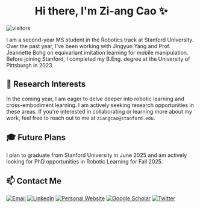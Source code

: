 <h1 align="center">Hi there, I'm Zi-ang Cao ✨</h1>

![visitors](https://visitor-badge.laobi.icu/badge?page_id=Zi-ang-Cao.Zi-ang-Cao)

I am a second-year MS student in the Robotics track at Stanford University. Over the past year, I've been working with Jingyun Yang and Prof. Jeannette Bohg on equivariant imitation learning for mobile manipulation. Before joining Stanford, I completed my B.Eng. degree at the University of Pittsburgh in 2023.

## 🌱 Research Interests
In the coming year, I am eager to delve deeper into robotic learning and cross-embodiment learning. I am actively seeking research opportunities in these areas. If you're interested in collaborating or learning more about my work, feel free to reach out to me at `ziangcao@stanford.edu`.

## 🎓 Future Plans
I plan to graduate from Stanford University in June 2025 and am actively looking for PhD opportunities in Robotic Learning for Fall 2025.

## 📫 Contact Me
[![Email](https://img.shields.io/badge/Email-F8F4EE)](mailto:ziangcao@stanford.edu)
[![LinkedIn](https://img.shields.io/badge/LinkedIn-FFE4E1)](https://www.linkedin.com/in/zi-ang-cao-robotics)
[![Personal Website](https://img.shields.io/badge/Personal%20Website-F6546A)](https://zi-ang-cao.github.io/)
[![Google Scholar](https://img.shields.io/badge/Google%20Scholar-00CED1)](https://scholar.google.com/citations?user=TkiMCGoAAAAJ&hl=en&authuser=8)
[![Twitter](https://img.shields.io/badge/Twitter-1DA1F2)](https://x.com/ziang_cao)
